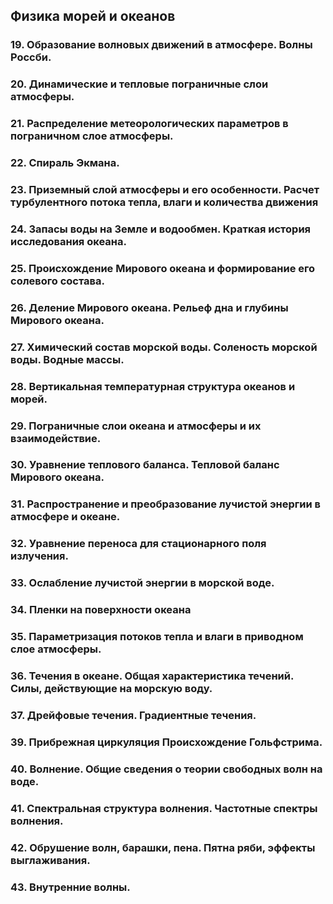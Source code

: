 ## Физика морей и океанов

### 19. Образование волновых движений в атмосфере. Волны Россби.

### 20. Динамические и тепловые пограничные слои атмосферы. 

### 21. Распределение метеорологических параметров в пограничном слое атмосферы. 

### 22. Спираль Экмана. 

### 23. Приземный слой атмосферы и его особенности. Расчет турбулентного потока тепла, влаги и количества движения

### 24. Запасы воды на Земле и водообмен. Краткая история исследования океана.

### 25. Происхождение Мирового океана и формирование его солевого состава. 

### 26. Деление Мирового океана. Рельеф дна и глубины Мирового океана. 

### 27. Химический состав морской воды. Соленость морской воды. Водные массы. 

### 28. Вертикальная температурная структура океанов и морей. 

### 29. Пограничные слои океана и атмосферы и их взаимодействие. 

### 30. Уравнение теплового баланса. Тепловой баланс Мирового океана. 

### 31. Распространение и преобразование лучистой энергии в атмосфере и океане. 

### 32. Уравнение переноса для стационарного поля излучения. 

### 33. Ослабление лучистой энергии в морской воде. 

### 34. Пленки на поверхности океана

### 35. Параметризация потоков тепла и влаги в приводном слое атмосферы. 

### 36. Течения в океане. Общая характеристика течений. Силы, действующие на морскую воду. 

### 37. Дрейфовые течения. Градиентные течения.

### 39. Прибрежная циркуляция Происхождение Гольфстрима. 

### 40. Волнение. Общие сведения о теории свободных волн на воде. 

### 41. Спектральная структура волнения. Частотные спектры волнения. 

### 42. Обрушение волн, барашки, пена. Пятна ряби, эффекты выглаживания. 

### 43. Внутренние волны.